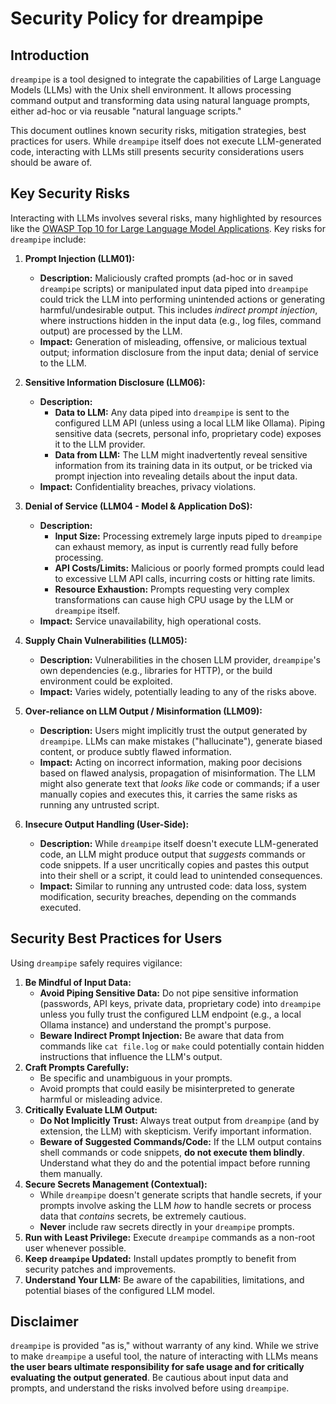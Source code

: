 # Security Policy for dreampipe

## Introduction

`dreampipe` is a tool designed to integrate the capabilities of Large Language Models (LLMs) with the Unix shell environment. It allows processing command output and transforming data using natural language prompts, either ad-hoc or via reusable "natural language scripts."

This document outlines known security risks, mitigation strategies, best practices for users. While `dreampipe` itself does not execute LLM-generated code, interacting with LLMs still presents security considerations users should be aware of.

## Key Security Risks

Interacting with LLMs involves several risks, many highlighted by resources like the [OWASP Top 10 for Large Language Model Applications](https://owasp.org/www-project-top-10-for-large-language-model-applications/). Key risks for `dreampipe` include:

1.  **Prompt Injection (LLM01):**
    *   **Description:** Maliciously crafted prompts (ad-hoc or in saved `dreampipe` scripts) or manipulated input data piped into `dreampipe` could trick the LLM into performing unintended actions or generating harmful/undesirable output. This includes *indirect prompt injection*, where instructions hidden in the input data (e.g., log files, command output) are processed by the LLM.
    *   **Impact:** Generation of misleading, offensive, or malicious textual output; information disclosure from the input data; denial of service to the LLM.

2.  **Sensitive Information Disclosure (LLM06):**
    *   **Description:**
        *   **Data to LLM:** Any data piped into `dreampipe` is sent to the configured LLM API (unless using a local LLM like Ollama). Piping sensitive data (secrets, personal info, proprietary code) exposes it to the LLM provider.
        *   **Data from LLM:** The LLM might inadvertently reveal sensitive information from its training data in its output, or be tricked via prompt injection into revealing details about the input data.
    *   **Impact:** Confidentiality breaches, privacy violations.

3.  **Denial of Service (LLM04 - Model & Application DoS):**
    *   **Description:**
        *   **Input Size:** Processing extremely large inputs piped to `dreampipe` can exhaust memory, as input is currently read fully before processing.
        *   **API Costs/Limits:** Malicious or poorly formed prompts could lead to excessive LLM API calls, incurring costs or hitting rate limits.
        *   **Resource Exhaustion:** Prompts requesting very complex transformations can cause high CPU usage by the LLM or `dreampipe` itself.
    *   **Impact:** Service unavailability, high operational costs.

4.  **Supply Chain Vulnerabilities (LLM05):**
    *   **Description:** Vulnerabilities in the chosen LLM provider, `dreampipe`'s own dependencies (e.g., libraries for HTTP), or the build environment could be exploited.
    *   **Impact:** Varies widely, potentially leading to any of the risks above.

5.  **Over-reliance on LLM Output / Misinformation (LLM09):**
    *   **Description:** Users might implicitly trust the output generated by `dreampipe`. LLMs can make mistakes ("hallucinate"), generate biased content, or produce subtly flawed information.
    *   **Impact:** Acting on incorrect information, making poor decisions based on flawed analysis, propagation of misinformation. The LLM might also generate text that *looks like* code or commands; if a user manually copies and executes this, it carries the same risks as running any untrusted script.

6.  **Insecure Output Handling (User-Side):**
    *   **Description:** While `dreampipe` itself doesn't execute LLM-generated code, an LLM might produce output that *suggests* commands or code snippets. If a user uncritically copies and pastes this output into their shell or a script, it could lead to unintended consequences.
    *   **Impact:** Similar to running any untrusted code: data loss, system modification, security breaches, depending on the commands executed.

## Security Best Practices for Users

Using `dreampipe` safely requires vigilance:

1.  **Be Mindful of Input Data:**
    *   **Avoid Piping Sensitive Data:** Do not pipe sensitive information (passwords, API keys, private data, proprietary code) into `dreampipe` unless you fully trust the configured LLM endpoint (e.g., a local Ollama instance) and understand the prompt's purpose.
    *   **Beware Indirect Prompt Injection:** Be aware that data from commands like `cat file.log` or `make` could potentially contain hidden instructions that influence the LLM's output.
2.  **Craft Prompts Carefully:**
    *   Be specific and unambiguous in your prompts.
    *   Avoid prompts that could easily be misinterpreted to generate harmful or misleading advice.
3.  **Critically Evaluate LLM Output:**
    *   **Do Not Implicitly Trust:** Always treat output from `dreampipe` (and by extension, the LLM) with skepticism. Verify important information.
    *   **Beware of Suggested Commands/Code:** If the LLM output contains shell commands or code snippets, **do not execute them blindly**. Understand what they do and the potential impact before running them manually.
4.  **Secure Secrets Management (Contextual):**
    *   While `dreampipe` doesn't generate scripts that handle secrets, if your prompts involve asking the LLM *how* to handle secrets or process data that *contains* secrets, be extremely cautious.
    *   **Never** include raw secrets directly in your `dreampipe` prompts.
5.  **Run with Least Privilege:** Execute `dreampipe` commands as a non-root user whenever possible.
6.  **Keep `dreampipe` Updated:** Install updates promptly to benefit from security patches and improvements.
7.  **Understand Your LLM:** Be aware of the capabilities, limitations, and potential biases of the configured LLM model.


## Disclaimer

`dreampipe` is provided "as is," without warranty of any kind. While we strive to make `dreampipe` a useful tool, the nature of interacting with LLMs means **the user bears ultimate responsibility for safe usage and for critically evaluating the output generated**. Be cautious about input data and prompts, and understand the risks involved before using `dreampipe`.
```
